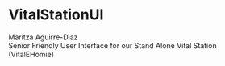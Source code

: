 # VitalStationUI
Maritza Aguirre-Diaz <br>
Senior Friendly User Interface for our Stand Alone Vital Station (VitalEHomie)
